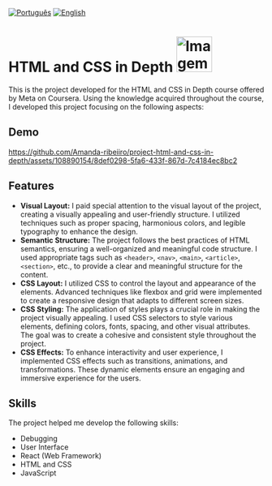 [![Português](https://img.shields.io/badge/Idioma-Portugu%C3%AAs-green)](README.pt.md)
[![English](https://img.shields.io/badge/Language-English-green)](README.md)


# HTML and CSS in Depth <img src="https://th.bing.com/th/id/OIP.L5MBP2lB2KENDlRirmcnMAAAAA?pid=ImgDet&rs=1" alt="Imagem" width="70"/>

This is the project developed for the HTML and CSS in Depth course offered by Meta on Coursera. Using the knowledge acquired throughout the course, I developed this project focusing on the following aspects:

## Demo

https://github.com/Amanda-ribeiiro/project-html-and-css-in-depth/assets/108890154/8def0298-5fa6-433f-867d-7c4184ec8bc2

## Features
- **Visual Layout:** I paid special attention to the visual layout of the project, creating a visually appealing and user-friendly structure. I utilized techniques such as proper spacing, harmonious colors, and legible typography to enhance the design.
- **Semantic Structure:** The project follows the best practices of HTML semantics, ensuring a well-organized and meaningful code structure. I used appropriate tags such as `<header>`, `<nav>`, `<main>`, `<article>`, `<section>`, etc., to provide a clear and meaningful structure for the content.
- **CSS Layout:** I utilized CSS to control the layout and appearance of the elements. Advanced techniques like flexbox and grid were implemented to create a responsive design that adapts to different screen sizes.
- **CSS Styling:** The application of styles plays a crucial role in making the project visually appealing. I used CSS selectors to style various elements, defining colors, fonts, spacing, and other visual attributes. The goal was to create a cohesive and consistent style throughout the project.
- **CSS Effects:** To enhance interactivity and user experience, I implemented CSS effects such as transitions, animations, and transformations. These dynamic elements ensure an engaging and immersive experience for the users.

## Skills
The project helped me develop the following skills:
- Debugging
- User Interface
- React (Web Framework)
- HTML and CSS
- JavaScript

